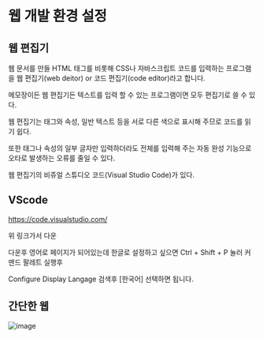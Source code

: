 웹 개발 환경 설정
===

웹 편집기
---

웹 문서를 만들 HTML 태그를 비롯해 CSS나 자바스크립트 코드를 입력하는 프로그램을 웹 편집기(web deitor) or 코드 편집기(code editor)라고 합니다.

메모장이든 웹 편집기든 텍스트를 입력 할 수 있는 프로그램이면 모두 편집기로 쓸 수 있다.

웹 편집기는 태그와 속성, 일반 텍스트 등을 서로 다른 색으로 표시해 주므로 코드를 읽기 쉽다.

또한 태그나 속성의 일부 글자만 입력하더라도 전체를 입력해 주는 자동 완성 기능으로 오타로 발생하는 오류를 줄일 수 있다.

웹 편집기의 비쥬얼 스튜디오 코드(Visual Studio Code)가 있다.

VScode
---

https://code.visualstudio.com/

위 링크가서 다운

다운후 영어로 페이지가 되어있는데 한글로 설정하고 싶으면  Ctrl + Shift + P 눌러 커맨드 팔레트 실행후

Configure Display Langage 검색후 [한국어] 선택하면 됩니다.

간단한 웹
---







![image](https://github.com/user-attachments/assets/d217eff7-5bfa-4034-b0b6-18a5a029858f)


